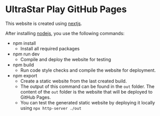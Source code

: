 # UltraStar Play GitHub Pages
This website is created using [nextjs](https://nextjs.org/).

After installing [nodejs](https://nodejs.org/), you use the following commands:

- npm install
    - Install all required packages
- npm run dev
    - Compile and deploy the website for testing
- npm build
    - Run code style checks and compile the website for deployment.
- npm export
    - Create a static website from the last created build.
    - The output of this command can be found in the `out` folder. The content of the `out` folder is the website that will be deployed to GitHub Pages.
    - You can test the generated static website by deploying it locally using `npx http-server ./out`
